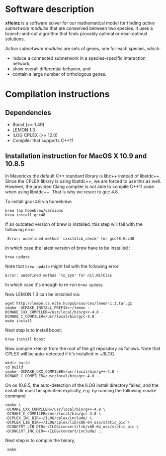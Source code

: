 Software description
====================

**xHeinz** is a software solver for our mathematical model for finding *active subnetwork modules* that are conserved between two species.
It uses a branch-and-cut algorithm that finds provably optimal or near-optimal solutions.

*Active subnetwork modules* are sets of genes, one for each species, which:
- induce a connected subnetwork in a species-specific interaction network,
- show overall differential behavior, and
- contain a large number of orthologous genes.



Compilation instructions
========================

Dependencies
--------------

* Boost (>= 1.49)
* LEMON 1.3
* ILOG CPLEX (>= 12.0)
* Compiler that supports C++11

Installation instruction for MacOS X 10.9 and 10.8.5
----------------------------------------------------

In Mavericks the default C\+\+ standard library is libc\+\+ instead of
libstdc\+\+. Since the CPLEX library is using libstdc\+\+, we are forced to use
this as well. However, the provided Clang compiler is not able to compile
C\+\+11 code when using libstdc\+\+. That is why we resort to gcc 4.8.

To install gcc-4.8 via homebrew:

    brew tap homebrew/versions
    brew install gcc48

If an outdated version of brew is installed, this step will fail with the
following error

     Error: undefined method `cxxstdlib_check' for gcc48:Gcc48

In which case the latest version of brew have to be installed :

    brew update 

Note that `brew update` might fail with the following error

    Error: undefined method `to_sym' for nil:NilClas

In which case it's enough to re-run `brew update`.



Now LEMON 1.3 can be installed via:

    wget http://lemon.cs.elte.hu/pub/sources/lemon-1.3.tar.gz
    cmake -DCMAKE_INSTALL_PREFIX=~/lemon -DCMAKE_CXX_COMPILER=/usr/local/bin/g++-4.8 -DCMAKE_C_COMPILER=/usr/local/bin/gcc-4.8
    make install

Next step is to install boost:

    brew install boost

Now compile xHeinz from the root of the git repository as follows. Note that
CPLEX will be auto-detected if it's installed in ~/ILOG.

    mkdir build
    cd build
    cmake -DCMAKE_CXX_COMPILER=/usr/local/bin/g++-4.8 -DCMAKE_C_COMPILER=/usr/local/bin/gcc-4.8 ..


On os 10.8.5, the auto-detection of the ILOG install directory failed, and the
install dir must be specified explicitly, e.g. by running the following cmake
command

    cmake \
    -DCMAKE_CXX_COMPILER=/usr/local/bin/g++-4.8 \
    -DCMAKE_C_COMPILER=/usr/local/bin/gcc-4.8 \
    -DCPLEX_INC_DIR=~/ILOG/cplex/include/ \
    -DCPLEX_LIB_DIR=~/ILOG/cplex/lib/x86-64_osx/static_pic \
    -DCONCERT_LIB_DIR=~/ILOG/concert/lib/x86-64_osx/static_pic \
    -DCONCERT_INC_DIR=~/ILOG/concert/include/ ..

Next step is to compile the binary,

     make
